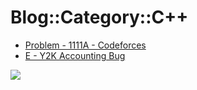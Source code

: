 # Blog::Category::C++
* [Problem - 1111A - Codeforces](/blog/2019/sfwkIoou1ati8BpX)
* [E - Y2K Accounting Bug](/blog/2019/U7cuaviCRbMgbMJr)

![](https://ww2.sinaimg.cn/large/005BYqpgly1g01dwo3j72j308c01o080.jpg)
